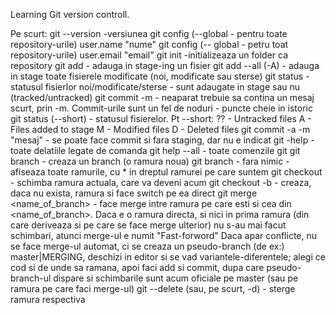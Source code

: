 Learning Git version controll.

Pe scurt:
git --version -versiunea
git config (--global - pentru toate repository-urile) user.name "nume"
git config (-- global - petru toat repository-urile) user.email "email"
git init -initializeaza un folder ca repository
git add - adauga in stage-ing un fisier
git add --all (-A) - adauga in stage toate fisierele modificate (noi, modificate sau sterse)
git status - statusul fisierlor noi/modificate/sterse - sunt adaugate in stage sau nu (tracked/untracked)
git commit -m - neaparat trebuie sa contina un mesaj scurt, prin -m. Commit-urile sunt un fel de noduri -  puncte cheie in istoric
git status (--short) - statusul fisierelor.
Pt --short:
      ?? - Untracked files
      A - Files added to stage
      M - Modified files
      D - Deleted files
git commit -a -m "mesaj"  - se poate face commit si fara staging, dar nu e indicat
git <comanda> -help - toate delatiile legate de comanda
git help --all - toate comenzile git
git branch <name> - creaza un branch (o ramura noua)
git branch  - fara nimic - afiseaza toate ramurile, cu * in dreptul ramurei pe care suntem
git checkout <name> - schimba ramura actuala, care va deveni acum <name>
git checkout -b <name> - creaza, daca nu exista, ramura <name> si face switch pe ea direct
git merge <name_of_branch> - face merge intre ramura pe care esti si cea din <name_of_branch>. 
   Daca e o ramura directa, si nici in prima ramura (din care deriveaza si pe care se face merge ulterior) nu s-au mai facut schimbari, atunci merge-ul e numit "Fast-forword"
   Daca apar conflicte, nu se face merge-ul automat, ci se creaza un pseudo-branch (de ex:) master|MERGING, deschizi in editor si se vad variantele-diferentele; 
   alegi ce cod si de unde sa ramana, apoi faci add si commit, dupa care pseudo-branch-ul dispare si schimbarile sunt acum oficiale pe master (sau pe ramura pe care faci merge-ul) 
git --delete (sau, pe scurt, -d) <branch-name> - sterge ramura respectiva